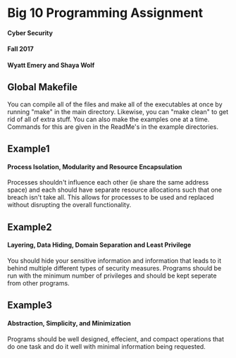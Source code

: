 # Big 10 Programming Assignment

#### Cyber Security 
#### Fall 2017
#### Wyatt Emery and Shaya Wolf

## Global Makefile
You can compile all of the files and make all of the executables at once by running "make" in the main directory. Likewise, you can "make clean" to get rid of all of extra stuff. You can also make the examples one at a time. Commands for this are given in the ReadMe's in the example directories. 

## Example1
#### Process Isolation, Modularity and Resource Encapsulation
Processes shouldn't influence each other (ie share the same address space) and each should have separate resource allocations such that one breach isn't take all. This allows for processes to be used and replaced without disrupting the overall functionality. 

## Example2
#### Layering, Data Hiding, Domain Separation and Least Privilege
You should hide your sensitive information and information that leads to it behind multiple different types of security measures. Programs should be run with the minimum number of privileges and should be kept seperate from other programs. 

## Example3
#### Abstraction, Simplicity, and Minimization 
Programs should be well designed, effecient, and compact operations that do one task and do it well with minimal information being requested. 

